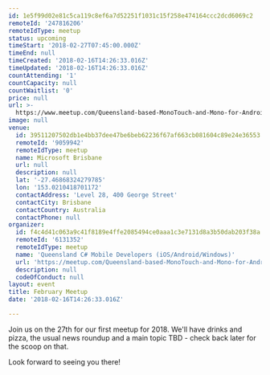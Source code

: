 ```yaml
---
id: 1e5f99d02e81c5ca119c8ef6a7d52251f1031c15f258e474164ccc2dcd6069c2
remoteId: '247816206'
remoteIdType: meetup
status: upcoming
timeStart: '2018-02-27T07:45:00.000Z'
timeEnd: null
timeCreated: '2018-02-16T14:26:33.016Z'
timeUpdated: '2018-02-16T14:26:33.016Z'
countAttending: '1'
countCapacity: null
countWaitlist: '0'
price: null
url: >-
  https://www.meetup.com/Queensland-based-MonoTouch-and-Mono-for-Android/events/247816206/
image: null
venue:
  id: 39511207502db1e4bb37dee47be6beb62236f67af663cb081604c89e24e36553
  remoteId: '9059942'
  remoteIdType: meetup
  name: Microsoft Brisbane
  url: null
  description: null
  lat: '-27.46868324279785'
  lon: '153.0210418701172'
  contactAddress: 'Level 28, 400 George Street'
  contactCity: Brisbane
  contactCountry: Australia
  contactPhone: null
organizer:
  id: f4c4d41c063a9c41f8189e4ffe2085494ce0aaa1c3e7131d8a3b50dab203f38a
  remoteId: '6131352'
  remoteIdType: meetup
  name: 'Queensland C# Mobile Developers (iOS/Android/Windows)'
  url: 'https://meetup.com/Queensland-based-MonoTouch-and-Mono-for-Android'
  description: null
  codeOfConduct: null
layout: event
title: February Meetup
date: '2018-02-16T14:26:33.016Z'

---
```

<p>Join us on the 27th for our first meetup for 2018. We'll have drinks and pizza, the usual news roundup and a main topic TBD - check back later for the scoop on that. </p> <p>Look forward to seeing you there!</p>
